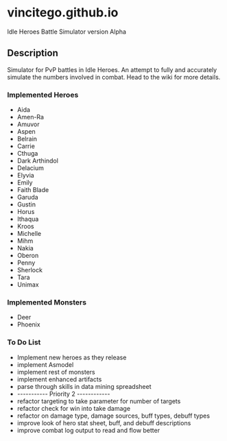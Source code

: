 # vincitego.github.io
Idle Heroes Battle Simulator version Alpha


## Description

Simulator for PvP battles in Idle Heroes. 
An attempt to fully and accurately simulate the numbers involved in combat. 
Head to the wiki for more details.
  
  
### Implemented Heroes
  * Aida
  * Amen-Ra
  * Amuvor
  * Aspen
  * Belrain
  * Carrie
  * Cthuga
  * Dark Arthindol
  * Delacium
  * Elyvia
  * Emily
  * Faith Blade
  * Garuda
  * Gustin
  * Horus
  * Ithaqua
  * Kroos
  * Michelle
  * Mihm
  * Nakia
  * Oberon
  * Penny
  * Sherlock
  * Tara
  * Unimax
  
  
### Implemented Monsters
  * Deer
  * Phoenix

  
### To Do List
  * Implement new heroes as they release
  * implement Asmodel
  * implement rest of monsters
  * implement enhanced artifacts
  * parse through skills in data mining spreadsheet
  * ----------- Priority 2 ------------
  * refactor targeting to take parameter for number of targets
  * refactor check for win into take damage
  * refactor on damage type, damage sources, buff types, debuff types
  * improve look of hero stat sheet, buff, and debuff descriptions
  * improve combat log output to read and flow better
